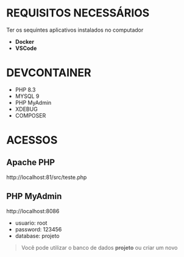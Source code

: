 # REQUISITOS NECESSÁRIOS

Ter os sequintes aplicativos instalados no computador

- **Docker** 
- **VSCode** 

# DEVCONTAINER

- PHP 8.3
- MYSQL 9
- PHP MyAdmin
- XDEBUG
- COMPOSER

# ACESSOS

## Apache PHP

http://localhost:81/src/teste.php

## PHP MyAdmin

http://localhost:8086

- usuario: root
- password: 123456
- database: projeto

> Você pode utilizar o banco de dados **projeto** ou criar um novo

